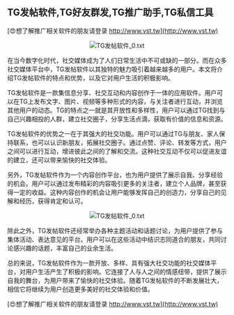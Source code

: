 ## **TG发帖软件,TG好友群发,TG推广助手,TG私信工具**

[😍想了解推广相关软件的朋友请登录 http://www.vst.tw](http://www.vst.tw)

 <center><img src="https://vst.tw/MP4/tuiguang/png/0.png" alt="TG发帖软件_0.txt"></center>

在当今数字化时代，社交媒体成为了人们日常生活中不可或缺的一部分。而在众多社交媒体平台中，TG发帖软件以其独特的魅力吸引着越来越多的用户。本文将介绍TG发帖软件的特点和优势，以及它对用户生活的积极影响。

TG发帖软件是一款集信息分享、社交互动和内容创作于一体的应用软件。用户可以在TG上发布文字、图片、视频等多种形式的内容，与关注者进行互动，并浏览其他用户的动态。TG的特点之一就是其开放性和多样性，用户可以通过TG找到与自己兴趣相投的人群，建立社交圈子，分享生活点滴，获取有价值的信息和资源。

TG发帖软件的优势之一在于其强大的社交功能。用户可以通过TG与朋友、家人保持联系，也可以认识新朋友，拓展社交圈子。通过点赞、评论、转发等方式，用户之间可以进行互动，增进彼此之间的了解和交流。这种社交互动不仅可以促进友谊的建立，还可以带来愉快的社交体验。

另外，TG发帖软件作为一个内容创作平台，也为用户提供了展示自我、分享经验的机会。用户可以通过发布精彩的内容吸引更多的关注者，建立个人品牌，甚至获得一定的收益。这种内容创作的机会让用户能够发挥自己的创造力，分享自己的见解和经历，获得肯定和认可。

 <center><img src="https://vst.tw/MP4/tuiguang/png/3.png" alt="TG发帖软件_0.txt"></center>

除此之外，TG发帖软件还经常举办各种主题活动和话题讨论，为用户提供了参与集体活动、表达意见的平台。用户可以在这些活动中结识志同道合的朋友，共同讨论感兴趣的话题，丰富自己的业余生活。

总的来说，TG发帖软件作为一款开放、多样、具有强大社交功能的社交媒体平台，对用户生活产生了积极的影响。它连接了人与人之间的情感纽带，提供了展示自我的舞台，为用户带来了愉快的社交体验。随着TG发帖软件的不断发展壮大，相信它将继续为用户创造更多美好的社交体验和价值。

[😍想了解推广相关软件的朋友请登录 http://www.vst.tw](http://www.vst.tw)



